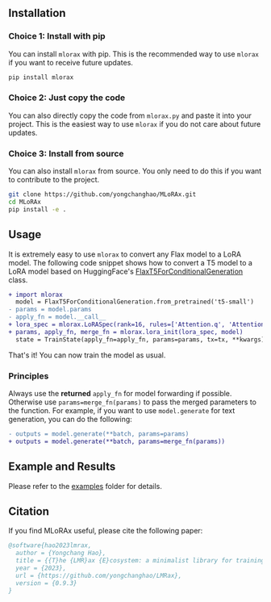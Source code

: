 ## Installation

### Choice 1: Install with pip

You can install `mlorax` with pip. This is the recommended way to use `mlorax` if you want to receive future updates.

```bash
pip install mlorax
```

### Choice 2: Just copy the code

You can also directly copy the code from `mlorax.py` and paste it into your project. This is the easiest way to use `mlorax` if you do not care about future updates.

### Choice 3: Install from source

You can also install `mlorax` from source. You only need to do this if you want to contribute to the project.

```bash
git clone https://github.com/yongchanghao/MLoRAx.git
cd MLoRAx
pip install -e .
```

## Usage

It is extremely easy to use `mlorax` to convert any Flax model to a LoRA model. The following code snippet shows how to convert a T5 model to a LoRA model based on HuggingFace's [FlaxT5ForConditionalGeneration](https://huggingface.co/docs/transformers/model_doc/t5#transformers.FlaxT5ForConditionalGeneration) class.

```diff
+ import mlorax
  model = FlaxT5ForConditionalGeneration.from_pretrained('t5-small')
- params = model.params
- apply_fn = model.__call__
+ lora_spec = mlorax.LoRASpec(rank=16, rules=['Attention.q', 'Attention.v'])
+ params, apply_fn, merge_fn = mlorax.lora_init(lora_spec, model)
  state = TrainState(apply_fn=apply_fn, params=params, tx=tx, **kwargs)
```

That's it! You can now train the model as usual.

### Principles

Always use the **returned** `apply_fn` for model forwarding if possible. Otherwise use `params=merge_fn(params)` to pass the merged parameters to the function. For example, if you want to use `model.generate` for text generation, you can do the following:

```diff
- outputs = model.generate(**batch, params=params)
+ outputs = model.generate(**batch, params=merge_fn(params))
```

## Example and Results

Please refer to the [examples](https://github.com/yongchanghao/MLoRAx/tree/main/examples) folder for details.

## Citation

If you find MLoRAx useful, please cite the following paper:

```bibtex
@software{hao2023lmrax,
  author = {Yongchang Hao},
  title = {{T}he {LMR}ax {E}cosystem: a minimalist library for training {T}ransformer models with {JAX}},
  year = {2023},
  url = {https://github.com/yongchanghao/LMRax},
  version = {0.9.3}
}
```
